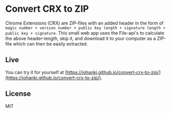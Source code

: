 Convert CRX to ZIP
==================

Chrome Extensions (CRX) are ZIP-files with an added header in the form of `magic number + version number + public key length + signature length + public key + signature`.
This small web app uses the File-api's to calculate the above header-length, skip it, and download it to your computer as a ZIP-file which can then be easily extracted.

Live
----

You can try it for yourself at [https://johankj.github.io/convert-crx-to-zip/](https://johankj.github.io/convert-crx-to-zip/).

License
-------

MIT
